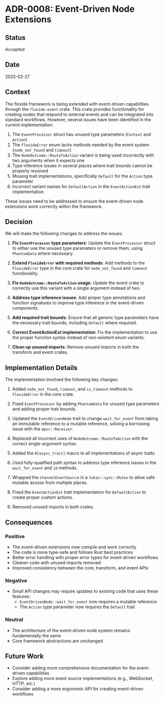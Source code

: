 # ADR-0008: Event-Driven Node Extensions

## Status

Accepted

## Date

2025-02-27

## Context

The floxide framework is being extended with event-driven capabilities through the `floxide-event` crate. This crate provides functionality for creating nodes that respond to external events and can be integrated into standard workflows. However, several issues have been identified in the current implementation:

1. The `EventProcessor` struct has unused type parameters (`Context` and `Action`)
2. The `FloxideError` enum lacks methods needed by the event system (`node_not_found` and `timeout`)
3. The `NodeOutcome::RouteToAction` variant is being used incorrectly with two arguments when it expects one
4. Type inference issues in several places where trait bounds cannot be properly resolved
5. Missing trait implementations, specifically `Default` for the `Action` type parameter
6. Incorrect variant names for `DefaultAction` in the `EventActionExt` trait implementation

These issues need to be addressed to ensure the event-driven node extensions work correctly within the framework.

## Decision

We will make the following changes to address the issues:

1. **Fix `EventProcessor` type parameters**: Update the `EventProcessor` struct to either use the unused type parameters or remove them, using `PhantomData` where necessary.

2. **Extend `FloxideError` with required methods**: Add methods to the `FloxideError` type in the core crate for `node_not_found` and `timeout` functionality.

3. **Fix `NodeOutcome::RouteToAction` usage**: Update the event crate to correctly use this variant with a single argument instead of two.

4. **Address type inference issues**: Add proper type annotations and function signatures to improve type inference in the event-driven components.

5. **Add required trait bounds**: Ensure that all generic type parameters have the necessary trait bounds, including `Default` where required.

6. **Correct EventActionExt implementation**: Fix the implementation to use the proper function syntax instead of non-existent enum variants.

7. **Clean up unused imports**: Remove unused imports in both the transform and event crates.

## Implementation Details

The implementation involved the following key changes:

1. Added `node_not_found`, `timeout`, and `is_timeout` methods to `FloxideError` in the core crate.

2. Fixed `EventProcessor` by adding `PhantomData` for unused type parameters and adding proper trait bounds.

3. Updated the `EventDrivenNode` trait to change `wait_for_event` from taking an immutable reference to a mutable reference, solving a borrowing issue with the `mpsc::Receiver`.

4. Replaced all incorrect uses of `NodeOutcome::RouteToAction` with the correct single-argument syntax.

5. Added the `#[async_trait]` macro to all implementations of async traits.

6. Used fully-qualified path syntax to address type inference issues in the `wait_for_event` and `id` methods.

7. Wrapped the `ChannelEventSource` in a `tokio::sync::Mutex` to allow safe mutable access from multiple places.

8. Fixed the `EventActionExt` trait implementation for `DefaultAction` to create proper custom actions.

9. Removed unused imports in both crates.

## Consequences

### Positive

- The event-driven extensions now compile and work correctly
- The code is more type-safe and follows Rust best practices
- Better error handling with proper error types for event-driven workflows
- Cleaner code with unused imports removed
- Improved consistency between the core, transform, and event APIs

### Negative

- Small API changes may require updates to existing code that uses these features:
  - `EventDrivenNode::wait_for_event` now requires a mutable reference
  - The `Action` type parameter now requires the `Default` trait

### Neutral

- The architecture of the event-driven node system remains fundamentally the same
- Core framework abstractions are unchanged

## Future Work

- Consider adding more comprehensive documentation for the event-driven capabilities
- Explore adding more event source implementations (e.g., WebSocket, HTTP, etc.)
- Consider adding a more ergonomic API for creating event-driven workflows
